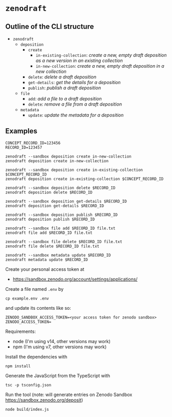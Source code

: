 # `zenodraft`

## Outline of the CLI structure

- `zenodraft`
    - `deposition`
        - `create`
            - `in-existing-collection`: _create a new, empty draft deposition as a new version in an existing collection_
            - `in-new-collection`: _create a new, empty draft deposition in a new collection_
        - `delete`: _delete a draft deposition_
        - `get-details`: _get the details for a deposition_
        - `publish`: _publish a draft deposition_
    - `file`
        - `add`: _add a file to a draft deposition_
        - `delete`: _remove a file from a draft deposition_
    - `metadata`
        - `update`: _update the metadata for a deposition_

## Examples

```
CONCEPT_RECORD_ID=123456
RECORD_ID=123457

zenodraft --sandbox deposition create in-new-collection
zenodraft deposition create in-new-collection

zenodraft --sandbox deposition create in-existing-collection $CONCEPT_RECORD_ID
zenodraft deposition create in-existing-collection $CONCEPT_RECORD_ID

zenodraft --sandbox deposition delete $RECORD_ID
zenodraft deposition delete $RECORD_ID

zenodraft --sandbox deposition get-details $RECORD_ID
zenodraft deposition get-details $RECORD_ID

zenodraft --sandbox deposition publish $RECORD_ID
zenodraft deposition publish $RECORD_ID

zenodraft --sandbox file add $RECORD_ID file.txt
zenodraft file add $RECORD_ID file.txt

zenodraft --sandbox file delete $RECORD_ID file.txt
zenodraft file delete $RECORD_ID file.txt

zenodraft --sandbox metadata update $RECORD_ID
zenodraft metadata update $RECORD_ID
```


Create your personal access token at

- https://sandbox.zenodo.org/account/settings/applications/

Create a file named `.env` by 

```shell
cp example.env .env
```

and update its contents like so:

```text
ZENODO_SANDBOX_ACCESS_TOKEN=<your access token for zenodo sandbox>
ZENODO_ACCESS_TOKEN=
```

Requirements:

- node (I'm using v14, other versions may work)
- npm (I'm using v7, other versions may work)

Install the dependencies with

```shell
npm install
```

Generate the JavaScript from the TypeScript with

```shell
tsc -p tsconfig.json
```

Run the tool (note: will generate entries on Zenodo Sandbox https://sandbox.zenodo.org/deposit)

```shell
node build/index.js
```
